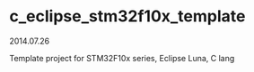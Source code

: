 c_eclipse_stm32f10x_template
============================

2014.07.26

Template project for STM32F10x series, Eclipse Luna, C lang
